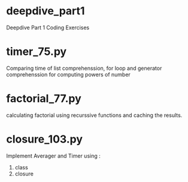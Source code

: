 # deepdive_part1
Deepdive Part 1 Coding Exercises

# timer_75.py
Comparing time of list comprehenssion, for loop and generator comprehenssion for computing powers of number

# factorial_77.py
calculating factorial using recurssive functions and caching the results.

# closure_103.py
Implement Averager and Timer using : 
  1. class
  2. closure

